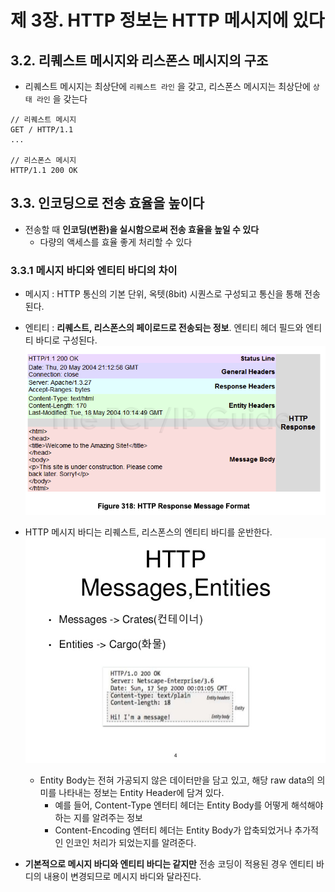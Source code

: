 # 제 3장. HTTP 정보는 HTTP 메시지에 있다
## 3.2. 리퀘스트 메시지와 리스폰스 메시지의 구조
- 리퀘스트 메시지는 최상단에 `리퀘스트 라인` 을 갖고, 리스폰스 메시지는 최상단에 `상태 라인` 을 갖는다
```http
// 리퀘스트 메시지
GET / HTTP/1.1
...

// 리스폰스 메시지
HTTP/1.1 200 OK
```

## 3.3. 인코딩으로 전송 효율을 높이다
- 전송할 때 **인코딩(변환)을 실시함으로써 전송 효율을 높일 수 있다**
  - 다량의 액세스를 효율 좋게 처리할 수 있다

### 3.3.1 메시지 바디와 엔티티 바디의 차이
- 메시지 : HTTP 통신의 기본 단위, 옥텟(8bit) 시퀀스로 구성되고 통신을 통해 전송된다.
- 엔티티 : **리퀘스트, 리스폰스의 페이로드로 전송되는 정보**. 엔티티 헤더 필드와 엔티티 바디로 구성된다.
![alt text](image-1.png)
- HTTP 메시지 바디는 리퀘스트, 리스폰스의 엔티티 바디를 운반한다. 
![alt text](image.png)
    - Entity Body는 전혀 가공되지 않은 데이터만을 담고 있고, 해당 raw data의 의미를 나타내는 정보는 Entity Header에 담겨 있다. 
      - 예를 들어, Content-Type 엔터티 헤더는 Entity Body를 어떻게 해석해야 하는 지를 알려주는 정보
      - Content-Encoding 엔터티 헤더는 Entity Body가 압축되었거나 추가적인 인코인 처리가 되었는지를 알려준다.

- **기본적으로 메시지 바디와 엔티티 바디는 같지만** 전송 코딩이 적용된 경우 엔티티 바디의 내용이 변경되므로 메시지 바디와 달라진다.

